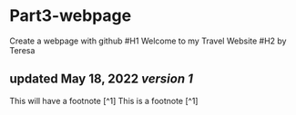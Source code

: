 # Part3-webpage
Create a webpage with github
#H1 Welcome to my Travel Website
#H2 by Teresa

**updated May 18, 2022**
*version 1*
---
This will have a footnote [^1] This is a footnote [^1]


